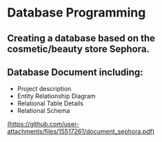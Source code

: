 # Database Programming

## Creating a database based on the cosmetic/beauty store Sephora.
## Database Document including:
- Project description
- Entity Relationship Diagram
- Relational Table Details
- Relational Schema

[(https://github.com/user-attachments/files/15517261/document_sephora.pdf)](https://github.com/VictoriaOlejarz/Database-Programming/blob/main/docs/document_sephora.pdf)

